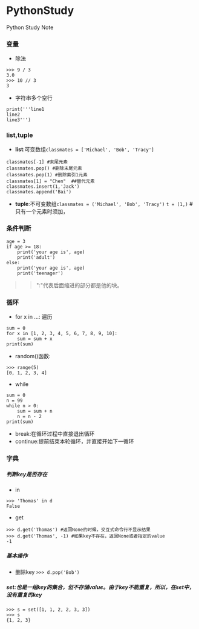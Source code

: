 # PythonStudy
Python Study Note

### 变量
- 除法
```
>>> 9 / 3
3.0
>>> 10 // 3
3
```

- 字符串多个空行
```
print('''line1
line2
line3''')
```

### list,tuple
- **list**:可变数组`classmates = ['Michael', 'Bob', 'Tracy']`
 ```
 classmates[-1] #末尾元素
 classmates.pop() #删除末尾元素
 classmates.pop(1) #删除索引1元素
 classmates[1] = "Chen"  ##替代元素
 classmates.insert(1,'Jack')
 classmates.append('Bai')
 ```
- **tuple**:不可变数组`classmates = ('Michael', 'Bob', 'Tracy')`
  `t = (1,)` #只有一个元素时须加，

### 条件判断  
```
age = 3
if age >= 18:
    print('your age is', age)
    print('adult')
else:
    print('your age is', age)
    print('teenager')
```
>> ":"代表后面缩进的部分都是他的块。

### 循环
- for x in ...: 遍历
```
sum = 0
for x in [1, 2, 3, 4, 5, 6, 7, 8, 9, 10]:
    sum = sum + x
print(sum)
```

- random()函数:
```
>>> range(5)
[0, 1, 2, 3, 4]
```

- while
```
sum = 0
n = 99
while n > 0:
    sum = sum + n
    n = n - 2
print(sum)
```

- break:在循环过程中直接退出循环
- continue:提前结束本轮循环，并直接开始下一循环

### 字典
##### 判断key是否存在
- in
```
>>> 'Thomas' in d
False
```

- get
```
>>> d.get('Thomas') #返回None的时候，交互式命令行不显示结果
>>> d.get('Thomas', -1) #如果key不存在，返回None或者指定的value
-1
```

##### 基本操作
- 删除key `>>> d.pop('Bob')`

##### set:也是一组key的集合，但不存储value。由于key不能重复，所以，在set中，没有重复的key
```
>>> s = set([1, 1, 2, 2, 3, 3])
>>> s
{1, 2, 3}
```

